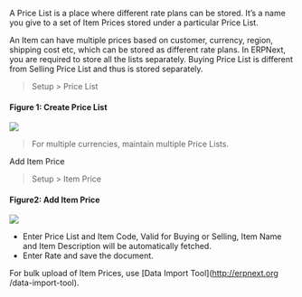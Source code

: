 A Price List is a place where different rate plans can be stored. It’s a name
you give to a set of Item Prices stored under a particular Price List.

An Item can have multiple prices based on customer, currency, region, shipping
cost etc, which can be stored as different rate plans. In ERPNext, you are
required to store all the lists separately. Buying Price List is different
from Selling Price List and thus is stored separately.

> Setup > Price List

#### Figure 1: Create Price List

![](assets/frappe_io/images/erpnext/new-price-list-1.png)  

> For multiple currencies, maintain multiple Price Lists.

Add Item Price  

> Setup > Item Price

#### Figure2: Add Item Price

![](assets/frappe_io/images/erpnext/item-price-1.png)  



  * Enter Price List and Item Code, Valid for Buying or Selling, Item Name and Item Description will be automatically fetched.
  * Enter Rate and save the document.

For bulk upload of Item Prices, use [Data Import Tool](http://erpnext.org
/data-import-tool).


